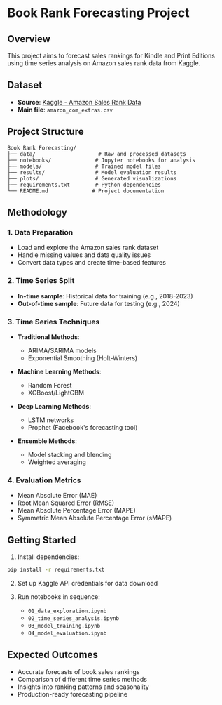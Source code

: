 # Book Rank Forecasting Project

## Overview
This project aims to forecast sales rankings for Kindle and Print Editions using time series analysis on Amazon sales rank data from Kaggle.

## Dataset
- **Source**: [Kaggle - Amazon Sales Rank Data](https://www.kaggle.com/datasets/ucffool/amazon-sales-rank-data-for-print-and-kindle-books)
- **Main file**: `amazon_com_extras.csv`

## Project Structure
```
Book Rank Forecasting/
├── data/                    # Raw and processed datasets
├── notebooks/              # Jupyter notebooks for analysis
├── models/                 # Trained model files
├── results/                # Model evaluation results
├── plots/                  # Generated visualizations
├── requirements.txt        # Python dependencies
└── README.md              # Project documentation
```

## Methodology

### 1. Data Preparation
- Load and explore the Amazon sales rank dataset
- Handle missing values and data quality issues
- Convert data types and create time-based features

### 2. Time Series Split
- **In-time sample**: Historical data for training (e.g., 2018-2023)
- **Out-of-time sample**: Future data for testing (e.g., 2024)

### 3. Time Series Techniques
- **Traditional Methods**:
  - ARIMA/SARIMA models
  - Exponential Smoothing (Holt-Winters)
  
- **Machine Learning Methods**:
  - Random Forest
  - XGBoost/LightGBM
  
- **Deep Learning Methods**:
  - LSTM networks
  - Prophet (Facebook's forecasting tool)
  
- **Ensemble Methods**:
  - Model stacking and blending
  - Weighted averaging

### 4. Evaluation Metrics
- Mean Absolute Error (MAE)
- Root Mean Squared Error (RMSE)
- Mean Absolute Percentage Error (MAPE)
- Symmetric Mean Absolute Percentage Error (sMAPE)

## Getting Started

1. Install dependencies:
```bash
pip install -r requirements.txt
```

2. Set up Kaggle API credentials for data download

3. Run notebooks in sequence:
   - `01_data_exploration.ipynb`
   - `02_time_series_analysis.ipynb`
   - `03_model_training.ipynb`
   - `04_model_evaluation.ipynb`

## Expected Outcomes
- Accurate forecasts of book sales rankings
- Comparison of different time series methods
- Insights into ranking patterns and seasonality
- Production-ready forecasting pipeline

